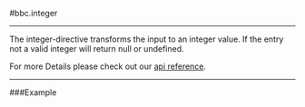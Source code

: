 #bbc.integer

- - -

The integer-directive transforms the input to an integer value. If the entry not a valid integer will return null or undefined.

For more Details please check out our <a href="/doc#/api/bbc.integer.directive:bbcInteger" target="_self">api reference</a>.

- - -

###Example